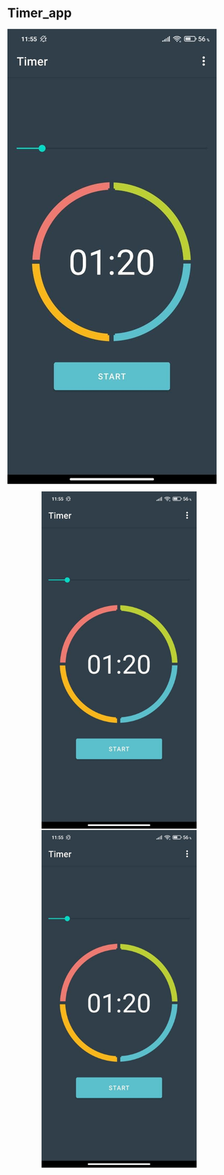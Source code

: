 # Timer_app

![alt text](https://github.com/weeidl/Timer/blob/master/ImageReadme/Timer_1.jpg)

<p align="center">
  <img src="https://github.com/weeidl/Timer/blob/master/ImageReadme/Timer_1.jpg" width="350" title="hover text">
  <img src="https://github.com/weeidl/Timer/blob/master/ImageReadme/Timer_1.jpg" width="350" alt="accessibility text">
</p>
